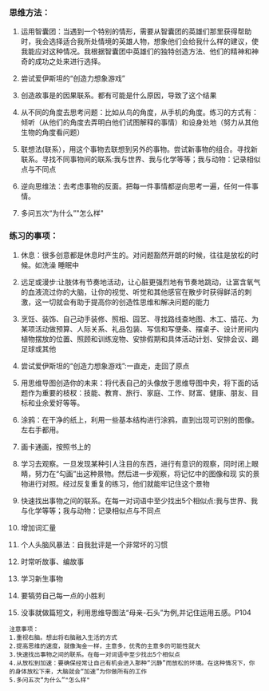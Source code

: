 ### 思维方法：
1. 运用智囊团：当遇到一个特别的情形，需要从智囊团的英雄们那里获得帮助时，我会选择适合我所处情境的英雄人物，想象他们会给我什么样的建议，使我能应对这种情况。我根据智囊团中英雄们的独特创造方法、他们的精神和神奇的成功之处来进行选择。

2. 尝试爱伊斯坦的“创造力想象游戏”

3. 创造故事是的因果联系。都有可能是什么原因，导致了这个结果
 
4. 从不同的角度去思考问题：比如从鸟的角度，从手机的角度。练习的方式有：倾听（从他们的角度去弄明白他们试图解释的事情）和设身处地（努力从其他生物的角度看问题）

5. 联想法(联系），用这个事物去联想到另外的事物。尝试新事物的组合。寻找新联系。寻找不同事物间的联系:我与世界、我与化学等等；我与动物：记录相似点与不同点

6. 逆向思维法：去考虑事物的反面。把每一件事情都逆向思考一遍，任何一件事情。

7. 多问五次“为什么”"怎么样"



### 练习的事项：
1. 休息：很多创意都是休息时产生的。对问题豁然开朗的时候，往往是放松的时候。如洗澡 睡眠中

2. 远足或漫步:让肢体有节奏地活动，让心脏更强烈地有节奏地跳动，让富含氧气的血液流过你的大脑，让你的视觉、听觉和其他感官在散步时获得鲜活的刺激，这一切就会有助于提高你的创造性思维和解决问题的能力

3. 烹饪、装饰、自己动手装修、照相、园艺、寻找路线查地图、木工、插花、为某项活动做预算、人际关系、礼品包装、写信和写便条、摆桌子、设计房间内植物摆放的位置、照顾和训练宠物、安排假期和具体活动计划、安排会议、踢足球或其他

4. 尝试爱伊斯坦的“创造力想象游戏”:一直走，走回了原点

5. 用思维导图创造你的未来：将代表自己的头像放于思维导图中央，将下面的话题作为重要的枝杈：技能、教育、旅行、家庭、工作、财富、健康、朋友、目标和业余爱好等等。

6. 涂鸦：在干净的纸上，利用一些基本结构进行涂鸦，直到出现可识别的图像。左右手都用。

7. 画卡通画，按照书上的

8. 学习去观察。一旦发现某种引人注目的东西，进行有意识的观察，同时闭上眼睛，努力在“勾画”出这种景物。然后进一步观察，将记忆中的图像和现
实的景物进行对照。经过反复重复的练习，他们就能牢记住这个景物

9. 快速找出事物之间的联系。在每一对词语中至少找出5个相似点:我与世界、我与化学等等；我与动物：记录相似点与不同点

10. 增加词汇量

11. 个人头脑风暴法：自我批评是一个非常坏的习惯

12. 时常听故事、编故事

13. 学习新生事物

14. 要犒劳自己每一点的小胜利

15. 没事就做篇短文，利用思维导图法“母亲-石头”为例,并记住运用五感。P104

```
注意事项：
1.重视右脑。想出将右脑融入生活的方式
2.提高思维的速度，就像淘金一样，主意多，优秀的主意多的可能性就大
3.快速找出事物之间的联系。在每一对词语中至少找出5个相似点
4.从放松到加速：要确保经常让自己有机会进入那种“沉静”而放松的环境。在这种情况下，你的身体放松下来，大脑就会“加速”为你做所有的工作
5.多问五次“为什么”"怎么样"
```
